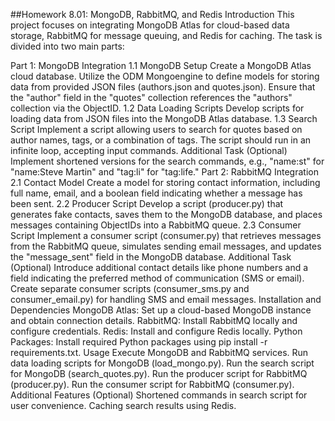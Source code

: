 ##Homework 8.01: MongoDB, RabbitMQ, and Redis
Introduction
This project focuses on integrating MongoDB Atlas for cloud-based data storage, RabbitMQ for message queuing, and Redis for caching. The task is divided into two main parts:

Part 1: MongoDB Integration
1.1 MongoDB Setup
Create a MongoDB Atlas cloud database.
Utilize the ODM Mongoengine to define models for storing data from provided JSON files (authors.json and quotes.json).
Ensure that the "author" field in the "quotes" collection references the "authors" collection via the ObjectID.
1.2 Data Loading Scripts
Develop scripts for loading data from JSON files into the MongoDB Atlas database.
1.3 Search Script
Implement a script allowing users to search for quotes based on author names, tags, or a combination of tags.
The script should run in an infinite loop, accepting input commands.
Additional Task (Optional)
Implement shortened versions for the search commands, e.g., "name:st" for "name:Steve Martin" and "tag:li" for "tag:life."
Part 2: RabbitMQ Integration
2.1 Contact Model
Create a model for storing contact information, including full name, email, and a boolean field indicating whether a message has been sent.
2.2 Producer Script
Develop a script (producer.py) that generates fake contacts, saves them to the MongoDB database, and places messages containing ObjectIDs into a RabbitMQ queue.
2.3 Consumer Script
Implement a consumer script (consumer.py) that retrieves messages from the RabbitMQ queue, simulates sending email messages, and updates the "message_sent" field in the MongoDB database.
Additional Task (Optional)
Introduce additional contact details like phone numbers and a field indicating the preferred method of communication (SMS or email).
Create separate consumer scripts (consumer_sms.py and consumer_email.py) for handling SMS and email messages.
Installation and Dependencies
MongoDB Atlas: Set up a cloud-based MongoDB instance and obtain connection details.
RabbitMQ: Install RabbitMQ locally and configure credentials.
Redis: Install and configure Redis locally.
Python Packages: Install required Python packages using pip install -r requirements.txt.
Usage
Execute MongoDB and RabbitMQ services.
Run data loading scripts for MongoDB (load_mongo.py).
Run the search script for MongoDB (search_quotes.py).
Run the producer script for RabbitMQ (producer.py).
Run the consumer script for RabbitMQ (consumer.py).
Additional Features (Optional)
Shortened commands in search script for user convenience.
Caching search results using Redis.
